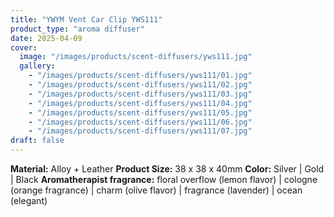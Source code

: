 ```yaml
---
title: "YWYM Vent Car Clip YWS111"
product_type: "aroma diffuser"
date: 2025-04-09
cover:
  image: "/images/products/scent-diffusers/yws111.jpg"
  gallery:
    - "/images/products/scent-diffusers/yws111/01.jpg"
    - "/images/products/scent-diffusers/yws111/02.jpg"
    - "/images/products/scent-diffusers/yws111/03.jpg"
    - "/images/products/scent-diffusers/yws111/04.jpg"
    - "/images/products/scent-diffusers/yws111/05.jpg"
    - "/images/products/scent-diffusers/yws111/06.jpg"
    - "/images/products/scent-diffusers/yws111/07.jpg"
draft: false
---
```

**Material:**  Alloy + Leather
**Product Size:** 38 x 38 x 40mm
**Color:** Silver | Gold | Black
**Aromatherapist fragrance:** floral overflow (lemon flavor) | cologne (orange fragrance) | charm (olive flavor) | fragrance (lavender) | ocean (elegant)
